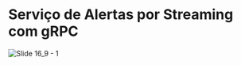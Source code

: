 # Serviço de Alertas por Streaming com gRPC

![Slide 16_9 - 1](https://github.com/user-attachments/assets/a0e2b9a8-9336-48a7-af73-31cd718943d4)
